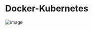 # Docker-Kubernetes
![image](https://user-images.githubusercontent.com/103561134/201897974-eeac261f-4cc1-4c90-8123-75c636af57f9.png)
